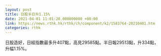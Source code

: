 ```yaml
---
layout: post
title: 日股半日升1.15%
date: 2021-04-01 11:01:20.000000000 +08:00
link: https://news.rthk.hk/rthk/ch/component/k2/1583764-20210401.htm
categories: rthk
---
```


日股造好，日經指數最多升407點，高見29585點。半日報29513點，升334點，升幅1.15%。
